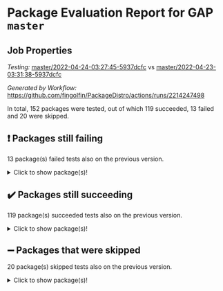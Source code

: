 # Package Evaluation Report for GAP `master`

## Job Properties

*Testing:* [master/2022-04-24-03:27:45-5937dcfc](https://github.com/fingolfin/PackageDistro/blob/data/reports/master/2022-04-24-03:27:45-5937dcfc) vs [master/2022-04-23-03:31:38-5937dcfc](https://github.com/fingolfin/PackageDistro/blob/data/reports/master/2022-04-23-03:31:38-5937dcfc)

*Generated by Workflow:* https://github.com/fingolfin/PackageDistro/actions/runs/2214247498

In total, 152 packages were tested, out of which 119 succeeded, 13 failed and 20 were skipped.

## :exclamation: Packages still failing

13 package(s) failed tests also on the previous version.
<details><summary>Click to show package(s)!</summary>

- fining 1.4.1 [(failure)](https://github.com/fingolfin/PackageDistro/runs/6144049514?check_suite_focus=true)
- francy 1.2.4 [(failure)](https://github.com/fingolfin/PackageDistro/runs/6144049596?check_suite_focus=true)
- hap 1.39 [(failure)](https://github.com/fingolfin/PackageDistro/runs/6144049797?check_suite_focus=true)
- normalizinterface 1.3.2 [(failure)](https://github.com/fingolfin/PackageDistro/runs/6144050439?check_suite_focus=true)
- packagemanager 1.2 [(failure)](https://github.com/fingolfin/PackageDistro/runs/6144050544?check_suite_focus=true)
- rcwa 4.6.4 [(failure)](https://github.com/fingolfin/PackageDistro/runs/6144050757?check_suite_focus=true)
- recog 1.3.2 [(failure)](https://github.com/fingolfin/PackageDistro/runs/6144050827?check_suite_focus=true)
- semigroups 4.0.0 [(failure)](https://github.com/fingolfin/PackageDistro/runs/6144050935?check_suite_focus=true)
- transgrp 3.6.1 [(failure)](https://github.com/fingolfin/PackageDistro/runs/6144051395?check_suite_focus=true)
- ugaly 4.0.2 [(failure)](https://github.com/fingolfin/PackageDistro/runs/6144051417?check_suite_focus=true)
- unitlib 4.0.0 [(failure)](https://github.com/fingolfin/PackageDistro/runs/6144051461?check_suite_focus=true)
- wedderga 4.10.1 [(failure)](https://github.com/fingolfin/PackageDistro/runs/6144051528?check_suite_focus=true)
- yangbaxter 0.9.0 [(failure)](https://github.com/fingolfin/PackageDistro/runs/6144051584?check_suite_focus=true)
</details>

## :heavy_check_mark: Packages still succeeding

119 package(s) succeeded tests also on the previous version.
<details><summary>Click to show package(s)!</summary>

- ace 5.4 [(success)](https://github.com/fingolfin/PackageDistro/runs/6144048934?check_suite_focus=true)
- aclib 1.3.2 [(success)](https://github.com/fingolfin/PackageDistro/runs/6144048951?check_suite_focus=true)
- agt 0.2 [(success)](https://github.com/fingolfin/PackageDistro/runs/6144048963?check_suite_focus=true)
- alnuth 3.2.1 [(success)](https://github.com/fingolfin/PackageDistro/runs/6144048976?check_suite_focus=true)
- anupq 3.2.6 [(success)](https://github.com/fingolfin/PackageDistro/runs/6144048989?check_suite_focus=true)
- atlasrep 2.1.2 [(success)](https://github.com/fingolfin/PackageDistro/runs/6144049001?check_suite_focus=true)
- autodoc 2022.03.10 [(success)](https://github.com/fingolfin/PackageDistro/runs/6144049017?check_suite_focus=true)
- automata 1.15 [(success)](https://github.com/fingolfin/PackageDistro/runs/6144049030?check_suite_focus=true)
- automgrp 1.3.2 [(success)](https://github.com/fingolfin/PackageDistro/runs/6144049048?check_suite_focus=true)
- autpgrp 1.10.2 [(success)](https://github.com/fingolfin/PackageDistro/runs/6144049067?check_suite_focus=true)
- cap 2022.04-02 [(success)](https://github.com/fingolfin/PackageDistro/runs/6144049081?check_suite_focus=true)
- caratinterface 2.3.3 [(success)](https://github.com/fingolfin/PackageDistro/runs/6144049102?check_suite_focus=true)
- cddinterface 2020.06.24 [(success)](https://github.com/fingolfin/PackageDistro/runs/6144049119?check_suite_focus=true)
- circle 1.6.4 [(success)](https://github.com/fingolfin/PackageDistro/runs/6144049128?check_suite_focus=true)
- cohomolo 1.6.10 [(success)](https://github.com/fingolfin/PackageDistro/runs/6144049142?check_suite_focus=true)
- congruence 1.2.3 [(success)](https://github.com/fingolfin/PackageDistro/runs/6144049154?check_suite_focus=true)
- corelg 1.56 [(success)](https://github.com/fingolfin/PackageDistro/runs/6144049163?check_suite_focus=true)
- crime 1.6 [(success)](https://github.com/fingolfin/PackageDistro/runs/6144049172?check_suite_focus=true)
- crisp 1.4.5 [(success)](https://github.com/fingolfin/PackageDistro/runs/6144049189?check_suite_focus=true)
- crypting 0.10 [(success)](https://github.com/fingolfin/PackageDistro/runs/6144049203?check_suite_focus=true)
- cryst 4.1.24 [(success)](https://github.com/fingolfin/PackageDistro/runs/6144049234?check_suite_focus=true)
- crystcat 1.1.9 [(success)](https://github.com/fingolfin/PackageDistro/runs/6144049260?check_suite_focus=true)
- ctbllib 1.3.3 [(success)](https://github.com/fingolfin/PackageDistro/runs/6144049284?check_suite_focus=true)
- cubefree 1.19 [(success)](https://github.com/fingolfin/PackageDistro/runs/6144049313?check_suite_focus=true)
- curlinterface 2.2.2 [(success)](https://github.com/fingolfin/PackageDistro/runs/6144049327?check_suite_focus=true)
- cvec 2.7.5 [(success)](https://github.com/fingolfin/PackageDistro/runs/6144049357?check_suite_focus=true)
- datastructures 0.2.7 [(success)](https://github.com/fingolfin/PackageDistro/runs/6144049371?check_suite_focus=true)
- deepthought 1.0.5 [(success)](https://github.com/fingolfin/PackageDistro/runs/6144049386?check_suite_focus=true)
- design 1.7 [(success)](https://github.com/fingolfin/PackageDistro/runs/6144049402?check_suite_focus=true)
- difsets 2.3.1 [(success)](https://github.com/fingolfin/PackageDistro/runs/6144049412?check_suite_focus=true)
- digraphs 1.5.2 [(success)](https://github.com/fingolfin/PackageDistro/runs/6144049429?check_suite_focus=true)
- edim 1.3.5 [(success)](https://github.com/fingolfin/PackageDistro/runs/6144049451?check_suite_focus=true)
- example 4.3.0 [(success)](https://github.com/fingolfin/PackageDistro/runs/6144049457?check_suite_focus=true)
- factint 1.6.3 [(success)](https://github.com/fingolfin/PackageDistro/runs/6144049477?check_suite_focus=true)
- ferret 1.0.7 [(success)](https://github.com/fingolfin/PackageDistro/runs/6144049492?check_suite_focus=true)
- fga 1.4.0 [(success)](https://github.com/fingolfin/PackageDistro/runs/6144049502?check_suite_focus=true)
- float 1.0.3 [(success)](https://github.com/fingolfin/PackageDistro/runs/6144049523?check_suite_focus=true)
- format 1.4.3 [(success)](https://github.com/fingolfin/PackageDistro/runs/6144049535?check_suite_focus=true)
- forms 1.2.7 [(success)](https://github.com/fingolfin/PackageDistro/runs/6144049551?check_suite_focus=true)
- fplsa 1.2.5 [(success)](https://github.com/fingolfin/PackageDistro/runs/6144049570?check_suite_focus=true)
- fr 2.4.8 [(success)](https://github.com/fingolfin/PackageDistro/runs/6144049583?check_suite_focus=true)
- fwtree 1.3 [(success)](https://github.com/fingolfin/PackageDistro/runs/6144049612?check_suite_focus=true)
- gbnp 1.0.5 [(success)](https://github.com/fingolfin/PackageDistro/runs/6144049625?check_suite_focus=true)
- generalizedmorphismsforcap 2022.03-03 [(success)](https://github.com/fingolfin/PackageDistro/runs/6144049634?check_suite_focus=true)
- genss 1.6.6 [(success)](https://github.com/fingolfin/PackageDistro/runs/6144049654?check_suite_focus=true)
- gradedringforhomalg 2022.03-01 [(success)](https://github.com/fingolfin/PackageDistro/runs/6144049676?check_suite_focus=true)
- grape 4.8.5 [(success)](https://github.com/fingolfin/PackageDistro/runs/6144049694?check_suite_focus=true)
- groupoids 1.69 [(success)](https://github.com/fingolfin/PackageDistro/runs/6144049707?check_suite_focus=true)
- grpconst 2.6.2 [(success)](https://github.com/fingolfin/PackageDistro/runs/6144049719?check_suite_focus=true)
- guarana 0.96.3 [(success)](https://github.com/fingolfin/PackageDistro/runs/6144049748?check_suite_focus=true)
- guava 3.15 [(success)](https://github.com/fingolfin/PackageDistro/runs/6144049775?check_suite_focus=true)
- hapcryst 0.1.14 [(success)](https://github.com/fingolfin/PackageDistro/runs/6144049831?check_suite_focus=true)
- hecke 1.5.3 [(success)](https://github.com/fingolfin/PackageDistro/runs/6144049869?check_suite_focus=true)
- help 3.5 [(success)](https://github.com/fingolfin/PackageDistro/runs/6144049895?check_suite_focus=true)
- idrel 2.43 [(success)](https://github.com/fingolfin/PackageDistro/runs/6144049936?check_suite_focus=true)
- images 1.3.1 [(success)](https://github.com/fingolfin/PackageDistro/runs/6144049962?check_suite_focus=true)
- intpic 0.2.4 [(success)](https://github.com/fingolfin/PackageDistro/runs/6144049976?check_suite_focus=true)
- io 4.7.2 [(success)](https://github.com/fingolfin/PackageDistro/runs/6144049997?check_suite_focus=true)
- irredsol 1.4.3 [(success)](https://github.com/fingolfin/PackageDistro/runs/6144050014?check_suite_focus=true)
- json 2.1.0 [(success)](https://github.com/fingolfin/PackageDistro/runs/6144050033?check_suite_focus=true)
- jupyterkernel 1.4.1 [(success)](https://github.com/fingolfin/PackageDistro/runs/6144050054?check_suite_focus=true)
- jupyterviz 1.5.1 [(success)](https://github.com/fingolfin/PackageDistro/runs/6144050096?check_suite_focus=true)
- kan 1.34 [(success)](https://github.com/fingolfin/PackageDistro/runs/6144050120?check_suite_focus=true)
- kbmag 1.5.9 [(success)](https://github.com/fingolfin/PackageDistro/runs/6144050134?check_suite_focus=true)
- laguna 3.9.4 [(success)](https://github.com/fingolfin/PackageDistro/runs/6144050147?check_suite_focus=true)
- liealgdb 2.2.1 [(success)](https://github.com/fingolfin/PackageDistro/runs/6144050159?check_suite_focus=true)
- liepring 2.6 [(success)](https://github.com/fingolfin/PackageDistro/runs/6144050174?check_suite_focus=true)
- liering 2.4.2 [(success)](https://github.com/fingolfin/PackageDistro/runs/6144050187?check_suite_focus=true)
- linearalgebraforcap 2022.04-02 [(success)](https://github.com/fingolfin/PackageDistro/runs/6144050209?check_suite_focus=true)
- loops 3.4.1 [(success)](https://github.com/fingolfin/PackageDistro/runs/6144050229?check_suite_focus=true)
- lpres 1.0.3 [(success)](https://github.com/fingolfin/PackageDistro/runs/6144050242?check_suite_focus=true)
- majoranaalgebras 1.4 [(success)](https://github.com/fingolfin/PackageDistro/runs/6144050255?check_suite_focus=true)
- mapclass 1.4.5 [(success)](https://github.com/fingolfin/PackageDistro/runs/6144050271?check_suite_focus=true)
- matgrp 0.64 [(success)](https://github.com/fingolfin/PackageDistro/runs/6144050291?check_suite_focus=true)
- modisom 2.5.1 [(success)](https://github.com/fingolfin/PackageDistro/runs/6144050307?check_suite_focus=true)
- modulepresentationsforcap 2022.03-02 [(success)](https://github.com/fingolfin/PackageDistro/runs/6144050326?check_suite_focus=true)
- monoidalcategories 2022.04-03 [(success)](https://github.com/fingolfin/PackageDistro/runs/6144050345?check_suite_focus=true)
- nconvex 2020.11-04 [(success)](https://github.com/fingolfin/PackageDistro/runs/6144050364?check_suite_focus=true)
- nilmat 1.4.1 [(success)](https://github.com/fingolfin/PackageDistro/runs/6144050386?check_suite_focus=true)
- nock 1.5 [(success)](https://github.com/fingolfin/PackageDistro/runs/6144050416?check_suite_focus=true)
- nq 2.5.8 [(success)](https://github.com/fingolfin/PackageDistro/runs/6144050462?check_suite_focus=true)
- numericalsgps 1.3.0 [(success)](https://github.com/fingolfin/PackageDistro/runs/6144050485?check_suite_focus=true)
- openmath 11.5.0 [(success)](https://github.com/fingolfin/PackageDistro/runs/6144050512?check_suite_focus=true)
- orb 4.8.4 [(success)](https://github.com/fingolfin/PackageDistro/runs/6144050528?check_suite_focus=true)
- patternclass 2.4.2 [(success)](https://github.com/fingolfin/PackageDistro/runs/6144050567?check_suite_focus=true)
- permut 2.0.4 [(success)](https://github.com/fingolfin/PackageDistro/runs/6144050598?check_suite_focus=true)
- polenta 1.3.10 [(success)](https://github.com/fingolfin/PackageDistro/runs/6144050615?check_suite_focus=true)
- polymaking 0.8.6 [(success)](https://github.com/fingolfin/PackageDistro/runs/6144050623?check_suite_focus=true)
- primgrp 3.4.1 [(success)](https://github.com/fingolfin/PackageDistro/runs/6144050637?check_suite_focus=true)
- profiling 2.5.0 [(success)](https://github.com/fingolfin/PackageDistro/runs/6144050648?check_suite_focus=true)
- qpa 1.33 [(success)](https://github.com/fingolfin/PackageDistro/runs/6144050668?check_suite_focus=true)
- quagroup 1.8.3 [(success)](https://github.com/fingolfin/PackageDistro/runs/6144050704?check_suite_focus=true)
- radiroot 2.9 [(success)](https://github.com/fingolfin/PackageDistro/runs/6144050728?check_suite_focus=true)
- rds 1.8 [(success)](https://github.com/fingolfin/PackageDistro/runs/6144050806?check_suite_focus=true)
- repndecomp 1.2.1 [(success)](https://github.com/fingolfin/PackageDistro/runs/6144050850?check_suite_focus=true)
- repsn 3.1.0 [(success)](https://github.com/fingolfin/PackageDistro/runs/6144050866?check_suite_focus=true)
- resclasses 4.7.2 [(success)](https://github.com/fingolfin/PackageDistro/runs/6144050886?check_suite_focus=true)
- scscp 2.3.1 [(success)](https://github.com/fingolfin/PackageDistro/runs/6144050917?check_suite_focus=true)
- sglppow 2.2 [(success)](https://github.com/fingolfin/PackageDistro/runs/6144050959?check_suite_focus=true)
- sgpviz 0.999.5 [(success)](https://github.com/fingolfin/PackageDistro/runs/6144050983?check_suite_focus=true)
- simpcomp 2.1.14 [(success)](https://github.com/fingolfin/PackageDistro/runs/6144051018?check_suite_focus=true)
- singular 2020.12.18 [(success)](https://github.com/fingolfin/PackageDistro/runs/6144051045?check_suite_focus=true)
- sla 1.5.3 [(success)](https://github.com/fingolfin/PackageDistro/runs/6144051073?check_suite_focus=true)
- smallgrp 1.5 [(success)](https://github.com/fingolfin/PackageDistro/runs/6144051103?check_suite_focus=true)
- smallsemi 0.6.13 [(success)](https://github.com/fingolfin/PackageDistro/runs/6144051134?check_suite_focus=true)
- sonata 2.9.4 [(success)](https://github.com/fingolfin/PackageDistro/runs/6144051161?check_suite_focus=true)
- sophus 1.25 [(success)](https://github.com/fingolfin/PackageDistro/runs/6144051219?check_suite_focus=true)
- spinsym 1.5.2 [(success)](https://github.com/fingolfin/PackageDistro/runs/6144051254?check_suite_focus=true)
- symbcompcc 1.3.2 [(success)](https://github.com/fingolfin/PackageDistro/runs/6144051293?check_suite_focus=true)
- thelma 1.3 [(success)](https://github.com/fingolfin/PackageDistro/runs/6144051321?check_suite_focus=true)
- tomlib 1.2.9 [(success)](https://github.com/fingolfin/PackageDistro/runs/6144051348?check_suite_focus=true)
- toric 1.9.5 [(success)](https://github.com/fingolfin/PackageDistro/runs/6144051376?check_suite_focus=true)
- unipot 1.5 [(success)](https://github.com/fingolfin/PackageDistro/runs/6144051441?check_suite_focus=true)
- utils 0.72 [(success)](https://github.com/fingolfin/PackageDistro/runs/6144051481?check_suite_focus=true)
- uuid 0.7 [(success)](https://github.com/fingolfin/PackageDistro/runs/6144051493?check_suite_focus=true)
- walrus 0.9991 [(success)](https://github.com/fingolfin/PackageDistro/runs/6144051512?check_suite_focus=true)
- xmod 2.86 [(success)](https://github.com/fingolfin/PackageDistro/runs/6144051549?check_suite_focus=true)
- xmodalg 1.18 [(success)](https://github.com/fingolfin/PackageDistro/runs/6144051569?check_suite_focus=true)
- zeromqinterface 0.13 [(success)](https://github.com/fingolfin/PackageDistro/runs/6144051598?check_suite_focus=true)
</details>

## :heavy_minus_sign: Packages that were skipped

20 package(s) skipped tests also on the previous version.
<details><summary>Click to show package(s)!</summary>

- 4ti2interface 2022.03-01 [(skipped)](https://github.com/fingolfin/PackageDistro/runs/6144016115?check_suite_focus=true)
- browse 1.8.14 [(skipped)](https://github.com/fingolfin/PackageDistro/runs/6144016115?check_suite_focus=true)
- examplesforhomalg 2022.03-01 [(skipped)](https://github.com/fingolfin/PackageDistro/runs/6144016115?check_suite_focus=true)
- gapdoc 1.6.5 [(skipped)](https://github.com/fingolfin/PackageDistro/runs/6144016115?check_suite_focus=true)
- gauss 2022.03-01 [(skipped)](https://github.com/fingolfin/PackageDistro/runs/6144016115?check_suite_focus=true)
- gaussforhomalg 2022.03-01 [(skipped)](https://github.com/fingolfin/PackageDistro/runs/6144016115?check_suite_focus=true)
- gradedmodules 2022.03-01 [(skipped)](https://github.com/fingolfin/PackageDistro/runs/6144016115?check_suite_focus=true)
- homalg 2022.03-01 [(skipped)](https://github.com/fingolfin/PackageDistro/runs/6144016115?check_suite_focus=true)
- homalgtocas 2022.03-01 [(skipped)](https://github.com/fingolfin/PackageDistro/runs/6144016115?check_suite_focus=true)
- io_forhomalg 2022.03-01 [(skipped)](https://github.com/fingolfin/PackageDistro/runs/6144016115?check_suite_focus=true)
- itc 1.5.1 [(skipped)](https://github.com/fingolfin/PackageDistro/runs/6144016115?check_suite_focus=true)
- localizeringforhomalg 2022.03-01 [(skipped)](https://github.com/fingolfin/PackageDistro/runs/6144016115?check_suite_focus=true)
- matricesforhomalg 2022.04-01 [(skipped)](https://github.com/fingolfin/PackageDistro/runs/6144016115?check_suite_focus=true)
- modules 2022.03-01 [(skipped)](https://github.com/fingolfin/PackageDistro/runs/6144016115?check_suite_focus=true)
- polycyclic 2.16 [(skipped)](https://github.com/fingolfin/PackageDistro/runs/6144016115?check_suite_focus=true)
- ringsforhomalg 2022.04-01 [(skipped)](https://github.com/fingolfin/PackageDistro/runs/6144016115?check_suite_focus=true)
- sco 2022.03-01 [(skipped)](https://github.com/fingolfin/PackageDistro/runs/6144016115?check_suite_focus=true)
- toolsforhomalg 2022.04-01 [(skipped)](https://github.com/fingolfin/PackageDistro/runs/6144016115?check_suite_focus=true)
- toricvarieties 2022.03.23 [(skipped)](https://github.com/fingolfin/PackageDistro/runs/6144016115?check_suite_focus=true)
- xgap 4.31 [(skipped)](https://github.com/fingolfin/PackageDistro/runs/6144016115?check_suite_focus=true)
</details>

